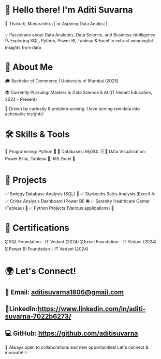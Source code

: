 # 👋 Hello there! I'm Aditi Suvarna
📍 Thakurli, Maharashtra | 📊 Aspiring Data Analyst |

💡 Passionate about Data Analytics, Data Science, and Business Intelligence
🔍 Exploring SQL, Python, Power BI, Tableau & Excel to extract meaningful insights from data

# 🚀 About Me

🎓 Bachelor of Commerce | University of Mumbai (2025)

📚 Currently Pursuing: Masters in Data Science & AI (IT Vedant Education, 2024 – Present)

🔎 Driven by curiosity & problem-solving, I love turning raw data into actionable insights!

# 🛠️ Skills & Tools
🔹 Programming: Python 🐍
🔹 Databases: MySQL 🗄️
🔹 Data Visualization: Power BI 📊, Tableau 🎨, MS Excel 📑

# 📌 Projects
✅ Swiggy Database Analysis (SQL) 🍔
✅ Starbucks Sales Analysis (Excel) ☕
✅ Crime Analysis Dashboard (Power BI) 🚔
✅ Serenity Healthcare Center (Tableau) 🏥
✅ Python Projects (Various applications) 🐍

# 📜 Certifications
🎖️ SQL Foundation – IT Vedant (2024)
🎖️ Excel Foundation – IT Vedant (2024)
🎖️ Power BI Foundation – IT Vedant (2024) 

# 🌍 Let's Connect!

## 📩 Email: aditisuvarna1806@gmail.com

## 🔗LinkedIn:https://www.linkedin.com/in/aditi-suvarna-7022b6273/

## 💻 GitHub: https://github.com/aditisuvarna

🚀 Always open to collaborations and new opportunities! Let's connect & innovate! ✨



<!---
aditisuvarna/aditisuvarna is a ✨ special ✨ repository because its `README.md` (this file) appears on your GitHub profile.
You can click the Preview link to take a look at your changes.
--->
